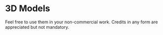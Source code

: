3D Models
=========

Feel free to use them in your non-commercial work. Credits in any form are appreciated but not mandatory.
